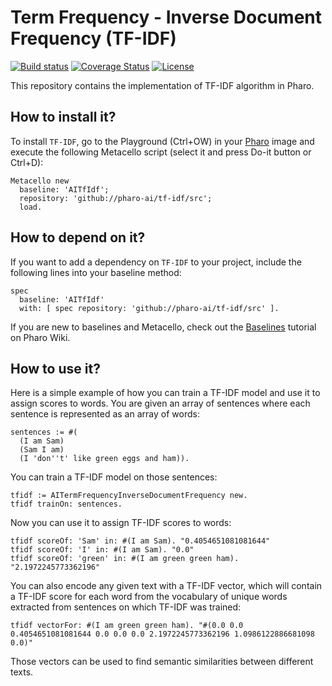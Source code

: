 # Term Frequency - Inverse Document Frequency (TF-IDF)

[![Build status](https://github.com/pharo-ai/tf-idf/workflows/CI/badge.svg)](https://github.com/pharo-ai/tf-idf/actions/workflows/test.yml)
[![Coverage Status](https://coveralls.io/repos/github/pharo-ai/TF-IDF/badge.svg?branch=master)](https://coveralls.io/github/pharo-ai/TF-IDF?branch=master)
[![License](https://img.shields.io/badge/license-MIT-blue.svg)](https://raw.githubusercontent.com/pharo-ai/TF-IDF/master/LICENSE)

This repository contains the implementation of TF-IDF algorithm in Pharo.

## How to install it?

To install `TF-IDF`, go to the Playground (Ctrl+OW) in your [Pharo](https://pharo.org/) image and execute the following Metacello script (select it and press Do-it button or Ctrl+D):

```Smalltalk
Metacello new
  baseline: 'AITfIdf';
  repository: 'github://pharo-ai/tf-idf/src';
  load.
```

## How to depend on it?

If you want to add a dependency on `TF-IDF` to your project, include the following lines into your baseline method:

```Smalltalk
spec
  baseline: 'AITfIdf'
  with: [ spec repository: 'github://pharo-ai/tf-idf/src' ].
```

If you are new to baselines and Metacello, check out the [Baselines](https://github.com/pharo-open-documentation/pharo-wiki/blob/master/General/Baselines.md) tutorial on Pharo Wiki.

## How to use it?

Here is a simple example of how you can train a TF-IDF model and use it to assign scores to words. You are given an array of sentences where each sentence is represented as an array of words:

```Smalltalk
sentences := #(
  (I am Sam)
  (Sam I am)
  (I 'don''t' like green eggs and ham)).
```

You can train a TF-IDF model on those sentences:

```Smalltalk
tfidf := AITermFrequencyInverseDocumentFrequency new.
tfidf trainOn: sentences.
```

Now you can use it to assign TF-IDF scores to words:

```Smalltalk
tfidf scoreOf: 'Sam' in: #(I am Sam). "0.4054651081081644"
tfidf scoreOf: 'I' in: #(I am Sam). "0.0"
tfidf scoreOf: 'green' in: #(I am green green ham). "2.1972245773362196"
```

You can also encode any given text with a TF-IDF vector, which will contain a TF-IDF score for each word from the vocabulary of unique words extracted from sentences on which TF-IDF was trained:

```Smalltalk
tfidf vectorFor: #(I am green green ham). "#(0.0 0.0 0.4054651081081644 0.0 0.0 0.0 2.1972245773362196 1.0986122886681098 0.0)"
```

Those vectors can be used to find semantic similarities between different texts.
